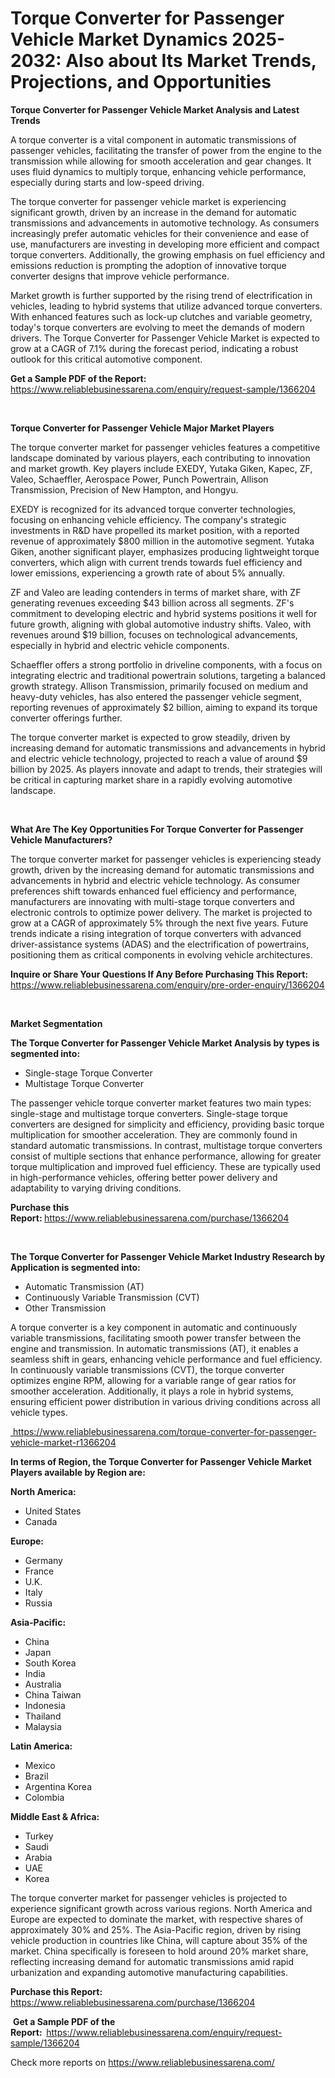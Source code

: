 <p><h1>Torque Converter for Passenger Vehicle Market Dynamics 2025-2032: Also about Its Market Trends, Projections, and Opportunities</h1></p><p><strong>Torque Converter for Passenger Vehicle Market Analysis and Latest Trends</strong></p>
<p><p>A torque converter is a vital component in automatic transmissions of passenger vehicles, facilitating the transfer of power from the engine to the transmission while allowing for smooth acceleration and gear changes. It uses fluid dynamics to multiply torque, enhancing vehicle performance, especially during starts and low-speed driving.</p><p>The torque converter for passenger vehicle market is experiencing significant growth, driven by an increase in the demand for automatic transmissions and advancements in automotive technology. As consumers increasingly prefer automatic vehicles for their convenience and ease of use, manufacturers are investing in developing more efficient and compact torque converters. Additionally, the growing emphasis on fuel efficiency and emissions reduction is prompting the adoption of innovative torque converter designs that improve vehicle performance.</p><p>Market growth is further supported by the rising trend of electrification in vehicles, leading to hybrid systems that utilize advanced torque converters. With enhanced features such as lock-up clutches and variable geometry, today's torque converters are evolving to meet the demands of modern drivers. The Torque Converter for Passenger Vehicle Market is expected to grow at a CAGR of 7.1% during the forecast period, indicating a robust outlook for this critical automotive component.</p></p>
<p><strong>Get a Sample PDF of the Report:&nbsp;</strong> <a href="https://www.reliablebusinessarena.com/enquiry/request-sample/1366204?utm_campaign=2175&utm_medium=2&utm_source=Github&utm_content=ia&utm_term=22032025&utm_id=torque-converter-for-passenger-vehicle">https://www.reliablebusinessarena.com/enquiry/request-sample/1366204</a></p>
<p>&nbsp;</p>
<p><strong>Torque Converter for Passenger Vehicle Major Market Players</strong></p>
<p><p>The torque converter market for passenger vehicles features a competitive landscape dominated by various players, each contributing to innovation and market growth. Key players include EXEDY, Yutaka Giken, Kapec, ZF, Valeo, Schaeffler, Aerospace Power, Punch Powertrain, Allison Transmission, Precision of New Hampton, and Hongyu.</p><p>EXEDY is recognized for its advanced torque converter technologies, focusing on enhancing vehicle efficiency. The company's strategic investments in R&D have propelled its market position, with a reported revenue of approximately $800 million in the automotive segment. Yutaka Giken, another significant player, emphasizes producing lightweight torque converters, which align with current trends towards fuel efficiency and lower emissions, experiencing a growth rate of about 5% annually.</p><p>ZF and Valeo are leading contenders in terms of market share, with ZF generating revenues exceeding $43 billion across all segments. ZF's commitment to developing electric and hybrid systems positions it well for future growth, aligning with global automotive industry shifts. Valeo, with revenues around $19 billion, focuses on technological advancements, especially in hybrid and electric vehicle components. </p><p>Schaeffler offers a strong portfolio in driveline components, with a focus on integrating electric and traditional powertrain solutions, targeting a balanced growth strategy. Allison Transmission, primarily focused on medium and heavy-duty vehicles, has also entered the passenger vehicle segment, reporting revenues of approximately $2 billion, aiming to expand its torque converter offerings further.</p><p>The torque converter market is expected to grow steadily, driven by increasing demand for automatic transmissions and advancements in hybrid and electric vehicle technology, projected to reach a value of around $9 billion by 2025. As players innovate and adapt to trends, their strategies will be critical in capturing market share in a rapidly evolving automotive landscape.</p></p>
<p>&nbsp;</p>
<p><strong>What Are The Key Opportunities For Torque Converter for Passenger Vehicle Manufacturers?</strong></p>
<p><p>The torque converter market for passenger vehicles is experiencing steady growth, driven by the increasing demand for automatic transmissions and advancements in hybrid and electric vehicle technology. As consumer preferences shift towards enhanced fuel efficiency and performance, manufacturers are innovating with multi-stage torque converters and electronic controls to optimize power delivery. The market is projected to grow at a CAGR of approximately 5% through the next five years. Future trends indicate a rising integration of torque converters with advanced driver-assistance systems (ADAS) and the electrification of powertrains, positioning them as critical components in evolving vehicle architectures.</p></p>
<p><strong>Inquire or Share Your Questions If Any Before Purchasing This Report:</strong> <a href="https://www.reliablebusinessarena.com/enquiry/pre-order-enquiry/1366204?utm_campaign=2175&utm_medium=2&utm_source=Github&utm_content=ia&utm_term=22032025&utm_id=torque-converter-for-passenger-vehicle">https://www.reliablebusinessarena.com/enquiry/pre-order-enquiry/1366204</a></p>
<p>&nbsp;</p>
<p><strong>Market Segmentation</strong></p>
<p><strong>The Torque Converter for Passenger Vehicle Market Analysis by types is segmented into:</strong></p>
<p><ul><li>Single-stage Torque Converter</li><li>Multistage Torque Converter</li></ul></p>
<p><p>The passenger vehicle torque converter market features two main types: single-stage and multistage torque converters. Single-stage torque converters are designed for simplicity and efficiency, providing basic torque multiplication for smoother acceleration. They are commonly found in standard automatic transmissions. In contrast, multistage torque converters consist of multiple sections that enhance performance, allowing for greater torque multiplication and improved fuel efficiency. These are typically used in high-performance vehicles, offering better power delivery and adaptability to varying driving conditions.</p></p>
<p><strong>Purchase this Report:&nbsp;</strong><a href="https://www.reliablebusinessarena.com/purchase/1366204?utm_campaign=2175&utm_medium=2&utm_source=Github&utm_content=ia&utm_term=22032025&utm_id=torque-converter-for-passenger-vehicle">https://www.reliablebusinessarena.com/purchase/1366204</a></p>
<p>&nbsp;</p>
<p><strong>The Torque Converter for Passenger Vehicle Market Industry Research by Application is segmented into:</strong></p>
<p><ul><li>Automatic Transmission (AT)</li><li>Continuously Variable Transmission (CVT)</li><li>Other Transmission</li></ul></p>
<p><p>A torque converter is a key component in automatic and continuously variable transmissions, facilitating smooth power transfer between the engine and transmission. In automatic transmissions (AT), it enables a seamless shift in gears, enhancing vehicle performance and fuel efficiency. In continuously variable transmissions (CVT), the torque converter optimizes engine RPM, allowing for a variable range of gear ratios for smoother acceleration. Additionally, it plays a role in hybrid systems, ensuring efficient power distribution in various driving conditions across all vehicle types.</p></p>
<p><a href="https://www.reliablebusinessarena.com/torque-converter-for-passenger-vehicle-market-r1366204?utm_campaign=2175&utm_medium=2&utm_source=Github&utm_content=ia&utm_term=22032025&utm_id=torque-converter-for-passenger-vehicle">&nbsp;https://www.reliablebusinessarena.com/torque-converter-for-passenger-vehicle-market-r1366204</a></p>
<p><strong>In terms of Region, the Torque Converter for Passenger Vehicle Market Players available by Region are:</strong></p>
<p>
    <p> <strong> North America: </strong>
        <ul>
            <li>United States</li>
            <li>Canada</li>
        </ul>
        </p> 
    <p> <strong> Europe: </strong>
        <ul>
            <li>Germany</li>
            <li>France</li>
            <li>U.K.</li>
            <li>Italy</li>
            <li>Russia</li>
        </ul>
        </p> 
    <p> <strong> Asia-Pacific: </strong>
        <ul>
            <li>China</li>
            <li>Japan</li>
            <li>South Korea</li>
            <li>India</li>
            <li>Australia</li>
            <li>China Taiwan</li>
            <li>Indonesia</li>
            <li>Thailand</li>
            <li>Malaysia</li>
        </ul>
        </p> 
    <p> <strong> Latin America: </strong>
        <ul>
            <li>Mexico</li>
            <li>Brazil</li>
            <li>Argentina Korea</li>
            <li>Colombia</li>
        </ul>
        </p> 
    <p> <strong> Middle East & Africa: </strong>
        <ul>
            <li>Turkey</li>
            <li>Saudi</li>
            <li>Arabia</li>
            <li>UAE</li>
            <li>Korea</li>
        </ul>
    </p>
    </p>
<p><p>The torque converter market for passenger vehicles is projected to experience significant growth across various regions. North America and Europe are expected to dominate the market, with respective shares of approximately 30% and 25%. The Asia-Pacific region, driven by rising vehicle production in countries like China, will capture about 35% of the market. China specifically is foreseen to hold around 20% market share, reflecting increasing demand for automatic transmissions amid rapid urbanization and expanding automotive manufacturing capabilities.</p></p>
<p><strong>Purchase this Report: </strong><a href="https://www.reliablebusinessarena.com/purchase/1366204?utm_campaign=2175&utm_medium=2&utm_source=Github&utm_content=ia&utm_term=22032025&utm_id=torque-converter-for-passenger-vehicle">https://www.reliablebusinessarena.com/purchase/1366204</a></p>
<p>&nbsp;<strong>Get a Sample PDF of the Report:&nbsp;&nbsp;</strong><a href="https://www.reliablebusinessarena.com/enquiry/request-sample/1366204?utm_campaign=2175&utm_medium=2&utm_source=Github&utm_content=ia&utm_term=22032025&utm_id=torque-converter-for-passenger-vehicle">https://www.reliablebusinessarena.com/enquiry/request-sample/1366204</a></p>
<p><strong></strong></p>
<p>Check more reports on <a href="https://www.reliablebusinessarena.com/?utm_campaign=2175&utm_medium=2&utm_source=Github&utm_content=ia&utm_term=22032025&utm_id=torque-converter-for-passenger-vehicle">https://www.reliablebusinessarena.com/</a></p>